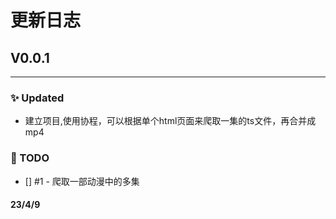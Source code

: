 # 更新日志

## V0.0.1
---
### ✨ Updated
- 建立项目,使用协程，可以根据单个html页面来爬取一集的ts文件，再合并成mp4

### 📝 TODO
- [] #1 - 爬取一部动漫中的多集
#### 23/4/9
